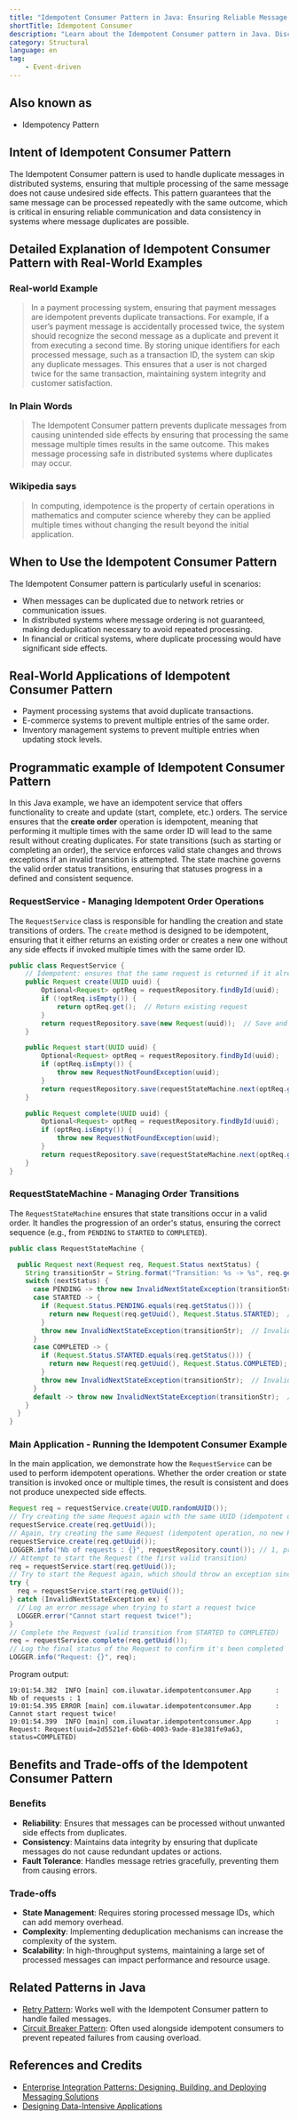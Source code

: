 ```yaml
---
title: "Idempotent Consumer Pattern in Java: Ensuring Reliable Message Processing"
shortTitle: Idempotent Consumer
description: "Learn about the Idempotent Consumer pattern in Java. Discover how it ensures reliable and consistent message processing, even in cases of duplicate messages."
category: Structural
language: en
tag:
    - Event-driven
---
```


## Also known as

* Idempotency Pattern

## Intent of Idempotent Consumer Pattern

The Idempotent Consumer pattern is used to handle duplicate messages in distributed systems, ensuring that multiple processing of the same message does not cause undesired side effects. This pattern guarantees that the same message can be processed repeatedly with the same outcome, which is critical in ensuring reliable communication and data consistency in systems where message duplicates are possible.

## Detailed Explanation of Idempotent Consumer Pattern with Real-World Examples

### Real-world Example

> In a payment processing system, ensuring that payment messages are idempotent prevents duplicate transactions. For example, if a user’s payment message is accidentally processed twice, the system should recognize the second message as a duplicate and prevent it from executing a second time. By storing unique identifiers for each processed message, such as a transaction ID, the system can skip any duplicate messages. This ensures that a user is not charged twice for the same transaction, maintaining system integrity and customer satisfaction.

### In Plain Words

> The Idempotent Consumer pattern prevents duplicate messages from causing unintended side effects by ensuring that processing the same message multiple times results in the same outcome. This makes message processing safe in distributed systems where duplicates may occur.

### Wikipedia says

> In computing, idempotence is the property of certain operations in mathematics and computer science whereby they can be applied multiple times without changing the result beyond the initial application.

## When to Use the Idempotent Consumer Pattern

The Idempotent Consumer pattern is particularly useful in scenarios:

* When messages can be duplicated due to network retries or communication issues.
* In distributed systems where message ordering is not guaranteed, making deduplication necessary to avoid repeated processing.
* In financial or critical systems, where duplicate processing would have significant side effects.

## Real-World Applications of Idempotent Consumer Pattern

* Payment processing systems that avoid duplicate transactions.
* E-commerce systems to prevent multiple entries of the same order.
* Inventory management systems to prevent multiple entries when updating stock levels.

## Programmatic example of Idempotent Consumer Pattern
In this Java example, we have an idempotent service that offers functionality to create and update (start, complete, etc.) orders. The service ensures that the **create order** operation is idempotent, meaning that performing it multiple times with the same order ID will lead to the same result without creating duplicates. For state transitions (such as starting or completing an order), the service enforces valid state changes and throws exceptions if an invalid transition is attempted. The state machine governs the valid order status transitions, ensuring that statuses progress in a defined and consistent sequence.
### RequestService - Managing Idempotent Order Operations
The `RequestService` class is responsible for handling the creation and state transitions of orders. The `create` method is designed to be idempotent, ensuring that it either returns an existing order or creates a new one without any side effects if invoked multiple times with the same order ID.
```java
public class RequestService {
    // Idempotent: ensures that the same request is returned if it already exists
    public Request create(UUID uuid) {
        Optional<Request> optReq = requestRepository.findById(uuid);
        if (!optReq.isEmpty()) {
            return optReq.get();  // Return existing request
        }
        return requestRepository.save(new Request(uuid));  // Save and return new request
    }

    public Request start(UUID uuid) {
        Optional<Request> optReq = requestRepository.findById(uuid);
        if (optReq.isEmpty()) {
            throw new RequestNotFoundException(uuid);
        }
        return requestRepository.save(requestStateMachine.next(optReq.get(), Request.Status.STARTED));
    }

    public Request complete(UUID uuid) {
        Optional<Request> optReq = requestRepository.findById(uuid);
        if (optReq.isEmpty()) {
            throw new RequestNotFoundException(uuid);
        }
        return requestRepository.save(requestStateMachine.next(optReq.get(), Request.Status.COMPLETED));
    }
}
```
### RequestStateMachine - Managing Order Transitions
The `RequestStateMachine` ensures that state transitions occur in a valid order. It handles the progression of an order's status, ensuring the correct sequence (e.g., from `PENDING` to `STARTED` to `COMPLETED`).
```java
public class RequestStateMachine {

  public Request next(Request req, Request.Status nextStatus) {
    String transitionStr = String.format("Transition: %s -> %s", req.getStatus(), nextStatus);
    switch (nextStatus) {
      case PENDING -> throw new InvalidNextStateException(transitionStr);
      case STARTED -> {
        if (Request.Status.PENDING.equals(req.getStatus())) {
          return new Request(req.getUuid(), Request.Status.STARTED);  // Valid transition
        }
        throw new InvalidNextStateException(transitionStr);  // Invalid transition
      }
      case COMPLETED -> {
        if (Request.Status.STARTED.equals(req.getStatus())) {
          return new Request(req.getUuid(), Request.Status.COMPLETED);  // Valid transition
        }
        throw new InvalidNextStateException(transitionStr);  // Invalid transition
      }
      default -> throw new InvalidNextStateException(transitionStr);  // Invalid status
    }
  }
}
```
### Main Application - Running the Idempotent Consumer Example

In the main application, we demonstrate how the `RequestService` can be used to perform idempotent operations. Whether the order creation or state transition is invoked once or multiple times, the result is consistent and does not produce unexpected side effects.

```java
Request req = requestService.create(UUID.randomUUID());
// Try creating the same Request again with the same UUID (idempotent operation)
requestService.create(req.getUuid());
// Again, try creating the same Request (idempotent operation, no new Request should be created)
requestService.create(req.getUuid());
LOGGER.info("Nb of requests : {}", requestRepository.count()); // 1, processRequest is idempotent
// Attempt to start the Request (the first valid transition)
req = requestService.start(req.getUuid());
// Try to start the Request again, which should throw an exception since it's already started
try {
  req = requestService.start(req.getUuid());
} catch (InvalidNextStateException ex) {
  // Log an error message when trying to start a request twice
  LOGGER.error("Cannot start request twice!");
}
// Complete the Request (valid transition from STARTED to COMPLETED)
req = requestService.complete(req.getUuid());
// Log the final status of the Request to confirm it's been completed
LOGGER.info("Request: {}", req);
```
Program output:
```
19:01:54.382  INFO [main] com.iluwatar.idempotentconsumer.App      : Nb of requests : 1
19:01:54.395 ERROR [main] com.iluwatar.idempotentconsumer.App      : Cannot start request twice!
19:01:54.399  INFO [main] com.iluwatar.idempotentconsumer.App      : Request: Request(uuid=2d5521ef-6b6b-4003-9ade-81e381fe9a63, status=COMPLETED)
```
## Benefits and Trade-offs of the Idempotent Consumer Pattern

### Benefits

* **Reliability**: Ensures that messages can be processed without unwanted side effects from duplicates.
* **Consistency**: Maintains data integrity by ensuring that duplicate messages do not cause redundant updates or actions.
* **Fault Tolerance**: Handles message retries gracefully, preventing them from causing errors.

### Trade-offs

* **State Management**: Requires storing processed message IDs, which can add memory overhead.
* **Complexity**: Implementing deduplication mechanisms can increase the complexity of the system.
* **Scalability**: In high-throughput systems, maintaining a large set of processed messages can impact performance and resource usage.

## Related Patterns in Java

* [Retry Pattern](https://java-design-patterns.com/patterns/retry/): Works well with the Idempotent Consumer pattern to handle failed messages.
* [Circuit Breaker Pattern](https://java-design-patterns.com/patterns/circuitbreaker/): Often used alongside idempotent consumers to prevent repeated failures from causing overload.

## References and Credits

* [Enterprise Integration Patterns: Designing, Building, and Deploying Messaging Solutions](https://amzn.to/4dznP2Y)
* [Designing Data-Intensive Applications](https://amzn.to/3UADv7Q)
